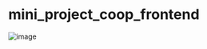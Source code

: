 ﻿# mini_project_coop_frontend
![image](https://user-images.githubusercontent.com/69358628/159893869-6c14dde8-a646-429f-b34d-40910af7f990.png)
